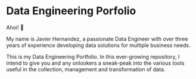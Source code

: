 # Data Engineering Porfolio
Ahoi! 👋

My name is Javier Hernandez, a passionate Data Engineer with over three years of experience developing data solutions for multiple business needs.

This is my Data Engineering Portfolio. In this ever-growing repository, I intend to give you and any onlookers a sneak-peak into the various tools useful in the collection, management and transformation of data. 


<!---
JavierHernandezG/JavierHernandezG is a ✨ special ✨ repository because its `README.md` (this file) appears on your GitHub profile.
You can click the Preview link to take a look at your changes.
--->
